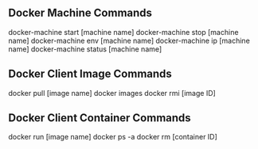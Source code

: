 ## Docker Machine Commands

docker-machine start [machine name]
docker-machine stop [machine name]
docker-machine env [machine name]
docker-machine ip [machine name]
docker-machine status [machine name]

## Docker Client Image Commands

docker pull [image name]
docker images
docker rmi [image ID]

## Docker Client Container Commands

docker run [image name]
docker ps -a
docker rm [container ID]

